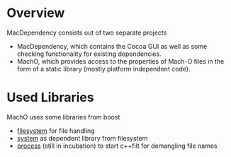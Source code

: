 # Overview #
MacDependency consists out of two separate projects
  * MacDependency, which contains the Cocoa GUI as well as some checking functionality for existing dependencies.
  * MachO, which provides access to the properties of Mach-O files in the form of a static library (mostly platform independent code).

# Used Libraries #
MachO uses some libraries from boost
  * [filesystem](http://www.boost.org/doc/libs/1_40_0/libs/filesystem/index.html) for file handling
  * [system](http://www.boost.org/doc/libs/1_40_0/libs/system/doc/index.html) as dependent library from filesystem
  * [process](http://www.highscore.de/boost/process/) (still in incubation) to start c++filt for demangling file names